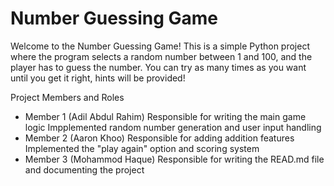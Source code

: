 # Number Guessing Game
Welcome to the Number Guessing Game! This is a simple Python project where the program selects a random number between 1 and 100, and the player has to guess the number. You can try as many times as you want until you get it right, hints will be provided!

Project Members and Roles
- Member 1 (Adil Abdul Rahim)
  Responsible for writing the main game logic
  Impplemented random number generation and user input handling
- Member 2 (Aaron Khoo)
  Responsible for adding addition features
  Implemented the "play again" option and scoring system
- Member 3 (Mohammod Haque)
  Responsible for writing the READ.md file and documenting the project
  
